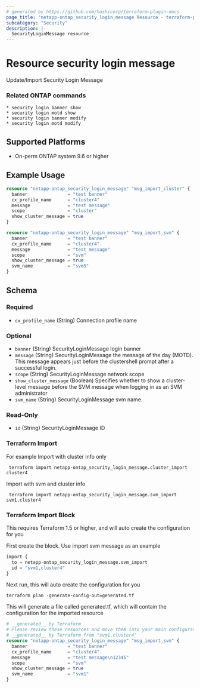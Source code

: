 ```yaml
---
# generated by https://github.com/hashicorp/terraform-plugin-docs
page_title: "netapp-ontap_security_login_message Resource - terraform-provider-netapp-ontap"
subcategory: "Security"
description: |-
  SecurityLoginMessage resource
---
```


# Resource security login message

Update/Import Security Login Message

### Related ONTAP commands
```commandline
* security login banner show
* security login motd show
* security login banner modify
* security login motd modify
```

## Supported Platforms
* On-perm ONTAP system 9.6 or higher

## Example Usage

```terraform
resource "netapp-ontap_security_login_message" "msg_import_cluster" {
  banner               = "test banner"
  cx_profile_name      = "cluster4"
  message              = "test message"
  scope                = "cluster"
  show_cluster_message = true
}

resource "netapp-ontap_security_login_message" "msg_import_svm" {
  banner               = "test banner"
  cx_profile_name      = "cluster4"
  message              = "test message"
  scope                = "svm"
  show_cluster_message = true
  svm_name             = "svm5"
}
```

<!-- schema generated by tfplugindocs -->
## Schema

### Required

- `cx_profile_name` (String) Connection profile name

### Optional

- `banner` (String) SecurityLoginMessage login banner
- `message` (String) SecurityLoginMessage the message of the day (MOTD). This message appears just before the clustershell prompt after a successful login.
- `scope` (String) SecurityLoginMessage network scope
- `show_cluster_message` (Boolean) Specifies whether to show a cluster-level message before the SVM message when logging in as an SVM administrator
- `svm_name` (String) SecurityLoginMessage svm name

### Read-Only

- `id` (String) SecurityLoginMessage ID

### Terraform Import

 For example
 Import with cluster info only
 ```shell
  terraform import netapp-ontap_security_login_message.cluster_import cluster4
 ```
Import with svm and cluster info
 ```shell
  terraform import netapp-ontap_security_login_message.svm_import svm1,cluster4
 ```

### Terraform Import Block
This requires Terraform 1.5 or higher, and will auto create the configuration for you

First create the block. Use import svm message as an example
```terraform
import {
  to = netapp-ontap_security_login_message.svm_import
  id = "svm1,cluster4"
}
```
Next run, this will auto create the configuration for you
```shell
terraform plan -generate-config-out=generated.tf
```
This will generate a file called generated.tf, which will contain the configuration for the imported resource
```terraform
# __generated__ by Terraform
# Please review these resources and move them into your main configuration files.
# __generated__ by Terraform from "svm1,cluster4"
resource "netapp-ontap_security_login_message" "msg_import_svm" {
  banner               = "test banner"
  cx_profile_name      = "cluster4"
  message              = "test message\n12345"
  scope                = "svm"
  show_cluster_message = true
  svm_name             = "svm1"
}
``` 